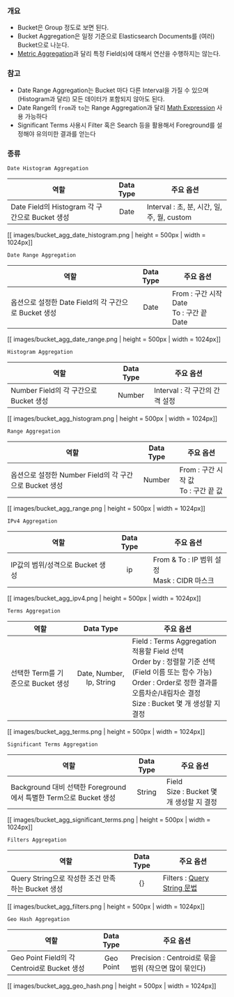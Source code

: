 ### 개요 
* Bucket은 Group 정도로 보면 된다.
* Bucket Aggregation은 일정 기준으로 Elasticsearch Documents를 (여러) Bucket으로 나눈다.
* [Metric Aggregation]()과 달리 특정 Field(s)에 대해서 연산을 수행하지는 않는다.

### 참고
* Date Range Aggregation는 Bucket 마다 다른 Interval을 가질 수 있으며 (Histogram과 달리) 모든 데이터가 포함되지 않아도 된다.
* Date Range의 `from`과 `to`는 Range Aggregation과 달리 [Math Expression](https://www.elastic.co/guide/en/elasticsearch/reference/5.5/common-options.html#date-math) 사용 가능하다
* Significant Terms 사용시 Filter 혹은 Search 등을 활용해서 Foreground를 설정해야 유의미한 결과를 얻는다

### 종류

`Date Histogram Aggregation`

| 역할  | Data Type | 주요 옵션 | 
|-------------------|:------:| ----------|
| Date Field의 Histogram 각 구간으로 Bucket 생성 | Date| Interval : 초, 분, 시간, 일, 주, 월, custom |

[[ images/bucket_agg_date_histogram.png | height = 500px | width = 1024px]]

`Date Range Aggregation`

| 역할  | Data Type | 주요 옵션 | 
|-------------------|:------:| ----------|
| 옵션으로 설정한 Date Field의 각 구간으로 Bucket 생성 | Date| From : 구간 시작 Date <br /> To : 구간 끝 Date

[[ images/bucket_agg_date_range.png | height = 500px | width = 1024px]]

`Histogram Aggregation`

| 역할  | Data Type | 주요 옵션 | 
|-------------------|:------:| ----------|
| Number Field의 각 구간으로 Bucket 생성 | Number | Interval : 각 구간의 간격 설정

[[ images/bucket_agg_histogram.png | height = 500px | width = 1024px]]

`Range Aggregation`

| 역할  | Data Type | 주요 옵션 | 
|-------------------|:------:| ----------|
| 옵션으로 설정한 Number Field의 각 구간으로 Bucket 생성 | Number| From : 구간 시작 값 <br /> To : 구간 끝 값

[[ images/bucket_agg_range.png | height = 500px | width = 1024px]]

`IPv4 Aggregation`

| 역할  | Data Type | 주요 옵션 | 
|-------------------|:------:| ----------|
| IP값의 범위/성격으로 Bucket 생성 | ip| From & To : IP 범위 설정 <br /> Mask : CIDR 마스크

[[ images/bucket_agg_ipv4.png | height = 500px | width = 1024px]]

`Terms Aggregation`

| 역할  | Data Type | 주요 옵션 | 
|-------------------|:------:| ----------|
| 선택한 Term를 기준으로 Bucket 생성 | Date, Number, Ip, String|  Field : Terms Aggregation 적용할 Field 선택 <br /> Order by : 정렬할 기준 선택 (Field 이름 또는 함수 가능) <br /> Order : Order로 정한 결과를 오름차순/내림차순 결정 <br /> Size : Bucket 몇 개 생성할 지 결정

[[ images/bucket_agg_terms.png | height = 500px | width = 1024px]]

`Significant Terms Aggregation`

| 역할  | Data Type | 주요 옵션 | 
|-------------------|:------:| ----------|
| Background 대비 선택한 Foreground에서 특별한 Term으로 Bucket 생성 | String| Field <br /> Size : Bucket 몇 개 생성할 지 결정

[[ images/bucket_agg_significant_terms.png | height = 500px | width = 1024px]]

`Filters Aggregation`

| 역할  | Data Type | 주요 옵션 | 
|-------------------|:------:| ----------|
| Query String으로 작성한 조건 만족하는 Bucket 생성 | {} | Filters : [Query String 문법](https://www.elastic.co/guide/en/elasticsearch/reference/current/query-dsl-query-string-query.html)

[[ images/bucket_agg_filters.png | height = 500px | width = 1024px]]

`Geo Hash Aggregation`

| 역할  | Data Type | 주요 옵션 | 
|-------------------|:------:| ----------|
| Geo Point Field의 각 Centroid로 Bucket 생성 | Geo Point| Precision : Centroid로 묶을 범위 (작으면 많이 묶인다)

[[ images/bucket_agg_geo_hash.png | height = 500px | width = 1024px]]